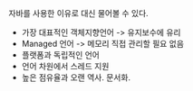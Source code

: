 자바를 사용한 이유로 대신 물어볼 수 있다.
- 가장 대표적인 객체지향언어 -> 유지보수에 유리
- Managed 언어 -> 메모리 직접 관리할 필요 없음
- 플랫폼과 독립적인 언어
- 언어 차원에서 스레드 지원
- 높은 점유율과 오랜 역사. 문서화.
